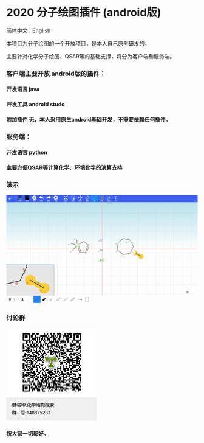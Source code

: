 # 2020 分子绘图插件 (android版)

简体中文 | [English](README.en.md)

本项目为分子绘图的一个开放项目，是本人自己原创研发的。

主要针对化学分子绘图、QSAR等的基础支撑，将分为客户端和服务端。

### 客户端主要开放 android版的插件：
#### 开发语言 java
#### 开发工具 android studo
#### 附加插件 无，本人采用原生android基础开发，不需要依赖任何插件。

### 服务端：
#### 开发语言 python
#### 主要方便QSAR等计算化学、环境化学的演算支持

### 演示
![avatar](./images/2020_04_13_11_02_50.gif)

### 讨论群
![avatar](./images/QQ.png)

**祝大家一切都好。**
